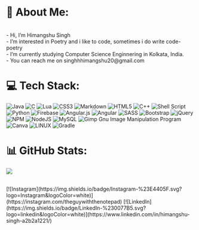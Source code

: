 # 💫 About Me:

<br>
- Hi, I’m Himangshu Singh<br>
- I’m interested in Poetry and i like to code, sometimes i do write code-poetry<br>
- I’m currently studying Computer Science Enginnering in Kolkata, India.<br>
- You can reach me on singhhhimangshu20@gmail.com<br>


# 💻 Tech Stack:
![Java](https://img.shields.io/badge/java-%23ED8B00.svg?style=plastic&logo=java&logoColor=white) ![C](https://img.shields.io/badge/c-%2300599C.svg?style=plastic&logo=c&logoColor=white) ![Lua](https://img.shields.io/badge/lua-%232C2D72.svg?style=plastic&logo=lua&logoColor=white) ![CSS3](https://img.shields.io/badge/css3-%231572B6.svg?style=plastic&logo=css3&logoColor=white) ![Markdown](https://img.shields.io/badge/markdown-%23000000.svg?style=plastic&logo=markdown&logoColor=white) ![HTML5](https://img.shields.io/badge/html5-%23E34F26.svg?style=plastic&logo=html5&logoColor=white) ![C++](https://img.shields.io/badge/c++-%2300599C.svg?style=plastic&logo=c%2B%2B&logoColor=white) ![Shell Script](https://img.shields.io/badge/shell_script-%23121011.svg?style=plastic&logo=gnu-bash&logoColor=white) ![Python](https://img.shields.io/badge/python-3670A0?style=plastic&logo=python&logoColor=ffdd54) ![Firebase](https://img.shields.io/badge/firebase-%23039BE5.svg?style=plastic&logo=firebase) ![Angular.js](https://img.shields.io/badge/angular.js-%23E23237.svg?style=plastic&logo=angularjs&logoColor=white) ![Angular](https://img.shields.io/badge/angular-%23DD0031.svg?style=plastic&logo=angular&logoColor=white) ![SASS](https://img.shields.io/badge/SASS-hotpink.svg?style=plastic&logo=SASS&logoColor=white) ![Bootstrap](https://img.shields.io/badge/bootstrap-%23563D7C.svg?style=plastic&logo=bootstrap&logoColor=white) ![jQuery](https://img.shields.io/badge/jquery-%230769AD.svg?style=plastic&logo=jquery&logoColor=white) ![NPM](https://img.shields.io/badge/NPM-%23000000.svg?style=plastic&logo=npm&logoColor=white) ![NodeJS](https://img.shields.io/badge/node.js-6DA55F?style=plastic&logo=node.js&logoColor=white) ![MySQL](https://img.shields.io/badge/mysql-%2300f.svg?style=plastic&logo=mysql&logoColor=white) ![Gimp Gnu Image Manipulation Program](https://img.shields.io/badge/Gimp-657D8B?style=plastic&logo=gimp&logoColor=FFFFFF) ![Canva](https://img.shields.io/badge/Canva-%2300C4CC.svg?style=plastic&logo=Canva&logoColor=white) ![LINUX](https://img.shields.io/badge/Linux-FCC624?style=plastic&logo=linux&logoColor=black) ![Gradle](https://img.shields.io/badge/Gradle-02303A.svg?style=plastic&logo=Gradle&logoColor=white)
# 📊 GitHub Stats:

![](https://github-readme-streak-stats.herokuapp.com/?user=reyan1357&theme=gruvbox&hide_border=false)<br/>

<br>
[![Instagram](https://img.shields.io/badge/Instagram-%23E4405F.svg?logo=Instagram&logoColor=white)](https://instagram.com/theguywiththenotepad) [![LinkedIn](https://img.shields.io/badge/LinkedIn-%230077B5.svg?logo=linkedin&logoColor=white)](https://www.linkedin.com/in/himangshu-singh-a2b2a1221/) 
